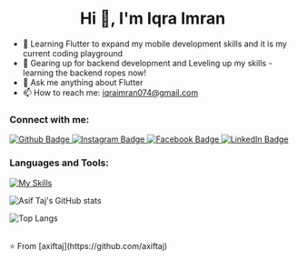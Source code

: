  <h1 align="center">Hi 👋, I'm Iqra Imran</h1>

- 🔭 Learning Flutter to expand my mobile development skills and it is my current coding playground
- 🌱 Gearing up for backend development and Leveling up my skills - learning the backend ropes now!
- 💬 Ask me anything about Flutter 
- 📫 How to reach me: iqraimran074@gmail.com

  
### Connect with me:
<div id="badges">
  <a href="https://github.com/Iqra-Imran">
    <img src="https://img.shields.io/badge/Github-white?style=for-the-badge&logo=Github&logoColor=black" alt="Github Badge"/>
  </a>
   <a href="https://www.instagram.com/iqraimran074">
    <img src="https://img.shields.io/badge/Instagram-purple?style=for-the-badge&logo=instagram&logoColor=white" alt="Instagram Badge"/>
  </a>
   <a href="https://fb.com/iqra-imran">
    <img src="https://img.shields.io/badge/Facebook-blue?style=for-the-badge&logo=facebook&logoColor=white" alt="Facebook Badge"/>
  </a>
   <a href="https://linkedin.com/iqra-imran-77a69a227/">
    <img src="https://img.shields.io/badge/LinkedIn-blue?style=for-the-badge&logo=LinkedIn&logoColor=white" alt="LinkedIn Badge"/>
  </a>
</div>

### Languages and Tools:
[![My Skills](https://skillicons.dev/icons?i=flutter,dart,firebase,github,git,postman,figma,xd&perline=5)](https://skillicons.dev)

![Asif Taj's GitHub stats](https://github-readme-stats.vercel.app/api?username=axiftaj&show_icons=true&theme=dark)

![Top Langs](https://github-readme-stats.vercel.app/api/top-langs/?username=axiftaj&theme=dark)


<br>
⭐️ From [axiftaj](https://github.com/axiftaj)
